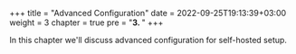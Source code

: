 +++
title = "Advanced Configuration"
date = 2022-09-25T19:13:39+03:00
weight = 3
chapter = true
pre = "<b>3. </b>"
+++

In this chapter we'll discuss advanced configuration for self-hosted setup.
